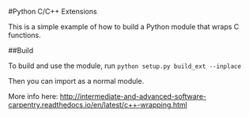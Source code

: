 #Python C/C++ Extensions

This is a simple example of how to build a Python module that wraps C functions.

##Build

To build and use the module, run
``python setup.py build_ext --inplace``

Then you can import as a normal module.

More info here: http://intermediate-and-advanced-software-carpentry.readthedocs.io/en/latest/c++-wrapping.html
